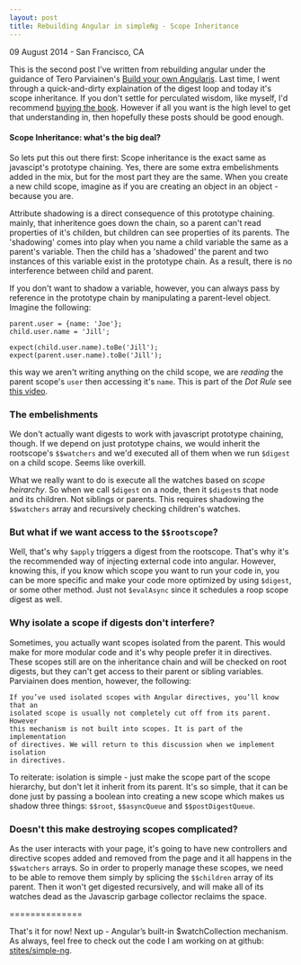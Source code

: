 ```yaml
---
layout: post
title: Rebuilding Angular in simpleNg - Scope Inheritance
---
```


<p class="meta">09 August 2014 - San Francisco, CA</p>

This is the second post I've written from rebuilding angular under the guidance
of Tero Parviainen's [Build your own Angularjs][ng]. Last time, I went through
a quick-and-dirty explaination of the digest loop and today it's scope
inheritance. If you don't settle for perculated wisdom, like myself, I'd
recommend [buying the book][ng]. However if all you want is the high level to
get that understanding in, then hopefully these posts should be good enough.

#### Scope Inheritance: what's the big deal?

So lets put this out there first: Scope inheritance is the exact same as
javascipt's prototype chaining. Yes, there are some extra embelishments added
in the mix, but for the most part they are the same. When you create a new
child scope, imagine as if you are creating an object in an object - because you
are.

Attribute shadowing is a direct consequence of this prototype chaining.
mainly, that inheritence goes down the chain, so a parent can't read properties
of it's childen, but children can see properties of its parents. The 'shadowing'
comes into play when you name a child variable the same as a parent's variable.
Then the child has a 'shadowed' the parent and two instances of this variable
exist in the prototype chain. As a result, there is no interference between
child and parent.

If you don't want to shadow a variable, however, you can always pass by
reference in the prototype chain by manipulating a parent-level object. Imagine
the following:

    parent.user = {name: 'Joe'};
    child.user.name = 'Jill';

    expect(child.user.name).toBe('Jill');
    expect(parent.user.name).toBe('Jill');

this way we aren't writing anything on the child scope, we are _reading_ the
parent scope's `user` then accessing it's `name`. This is part of the _Dot Rule_
see [this video][vid].

### The embelishments

We don't actually want digests to work with javascript prototype chaining,
though. If we depend on just prototype chains, we would inherit the rootscope's
`$$watchers` and we'd executed all of them when we run `$digest` on a child
scope. Seems like overkill.

What we really want to do is execute all the watches based on _scope heirarchy_.
So when we call `$digest` on a node, then it `$digest`s that node and its
children. Not siblings or parents. This requires shadowing the `$$watchers`
array and recursively checking children's watches.

### But what if we want access to the `$$rootscope`?

Well, that's why `$apply` triggers a digest from the rootscope. That's why it's
the recommended way of injecting external code into angular. However, knowing
this, if you know which scope you want to run your code in, you can be more
specific and make your code more optimized by using `$digest`, or some other
method. Just not `$evalAsync` since it schedules a roop scope digest as well.

### Why isolate a scope if digests don't interfere?

Sometimes, you actually want scopes isolated from the parent. This would make
for more modular code and it's why people prefer it in directives. These scopes
still are on the inheritance chain and will be checked on root digests, but they
can't get access to their parent or sibling variables. Parviainen does mention,
however, the following:

    If you’ve used isolated scopes with Angular directives, you’ll know that an
    isolated scope is usually not completely cut off from its parent. However
    this mechanism is not built into scopes. It is part of the implementation
    of directives. We will return to this discussion when we implement isolation
    in directives.

To reiterate: isolation is simple - just make the scope part of the scope
hierarchy, but don't let it inherit from its parent. It's so simple, that it can
be done just by passing a boolean into creating a new scope which makes us
shadow three things: `$$root`, `$$asyncQueue` and `$$postDigestQueue`.

### Doesn't this make destroying scopes complicated?

As the user interacts with your page, it's going to have new controllers and
directive scopes added and removed from the page and it all happens in the
`$$watchers` arrays. So in order to properly manage these scopes, we need to be
able to remove them simply by splicing the `$$children` array of its
parent. Then it won't get digested recursively, and will make all of its watches
dead as the Javascrip garbage collector reclaims the space.

==============

That's it for now! Next up - Angular’s built-in $watchCollection mechanism. As
always, feel free to check out the code I am working on at github:
[stites/simple-ng][repo].

[ng]: http://teropa.info/build-your-own-angular
[repo]: https://github.com/stites/simple-ng
[vid]: https://www.youtube.com/watch?feature=player_detailpage&v=ZhfUv0spHCY#t=1758s
